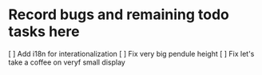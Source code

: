 # Record bugs and remaining todo tasks here

[ ] Add i18n for interationalization
[ ] Fix very big pendule height
[ ] Fix let's take a coffee on veryf small display